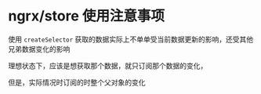 # ngrx/store 使用注意事项


使用 `createSelector` 获取的数据实际上不单单受当前数据更新的影响，还受其他兄弟数据变化的影响

理想状态下，应该是想获取那个数据，就只订阅那个数据的变化，

但是，实际情况时订阅的时整个父对象的变化